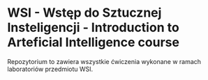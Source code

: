 # WSI - Wstęp do Sztucznej Insteligencji - Introduction to Arteficial Intelligence course

Repozytorium to zawiera wszystkie ćwiczenia wykonane w ramach laboratoriów przedmiotu WSI.


